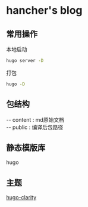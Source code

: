 # hancher's blog

## 常用操作
本地启动
```bash
hugo server -D
```
打包
```bash
hugo -D

```

## 包结构
-- content : md原始文档  
-- public : 编译后包路径

## 静态模版库
hugo

## 主题
[hugo-clarity](https://themes.gohugo.io/themes/hugo-clarity/)


